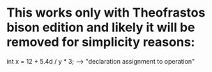 # This works only with Theofrastos bison edition and likely it will be removed for simplicity reasons:
int x = 12 + 5.4d / y * 3;    --> "declaration assignment to operation"
